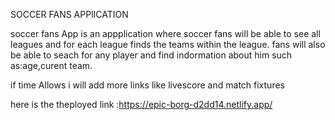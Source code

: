    SOCCER FANS APPlICATION
   
   soccer fans App is an appplication where soccer fans will be able to see all leagues and for each league finds the teams within the league.
   fans will also be able to seach for any player and find indormation about him such as:age,curent team.
   
   if time Allows i will add more links like livescore and match fixtures

here is the theployed link :https://epic-borg-d2dd14.netlify.app/
